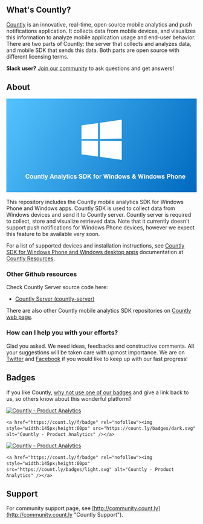 ## What's Countly?

[Countly](http://count.ly) is an innovative, real-time, open source mobile analytics and push notifications application. It collects data from mobile devices, and visualizes this information to analyze mobile application usage and end-user behavior. There are two parts of Countly: the server that collects and analyzes data, and mobile SDK that sends this data. Both parts are open source with different licensing terms.

**Slack user?** [Join our community](http://slack.count.ly:3000/) to ask questions and get answers!

## About

![Countly Windows SDK](https://github.com/Countly/countly-sdk-windows/blob/master/sdk_banner.png)

This repository includes the Countly mobile analytics SDK for Windows Phone and Windows apps. Countly SDK is used to collect data from Windows devices and send it to Countly server. Countly server is required to collect, store and visualize retrieved data. Note that it currently doesn't support push notifications for Windows Phone devices, however we expect this feature to be available very soon.

For a list of supported devices and installation instructions, see [Countly SDK for Windows Phone and Windows desktop apps](http://resources.count.ly/v1.0/docs/countly-sdk-for-windows-phone) documentation at [Countly Resources](http://resources.count.ly).

### Other Github resources

Check Countly Server source code here: 

- [Countly Server (countly-server)](https://github.com/Countly/countly-server)

There are also other Countly mobile analytics SDK repositories on [Countly web page](http://resources.count.ly/v1.0/docs/downloading-sdks).

### How can I help you with your efforts?
Glad you asked. We need ideas, feedbacks and constructive comments. All your suggestions will be taken care with upmost importance. We are on [Twitter](http://twitter.com/gocountly) and [Facebook](http://www.facebook.com/Countly) if you would like to keep up with our fast progress!

## Badges

If you like Countly, [why not use one of our badges](https://count.ly/brand-assets) and give a link back to us, so others know about this wonderful platform? 

<a href="https://count.ly/f/badge" rel="nofollow"><img style="width:145px;height:60px" src="https://count.ly/badges/dark.svg?v2" alt="Countly - Product Analytics" /></a>

    <a href="https://count.ly/f/badge" rel="nofollow"><img style="width:145px;height:60px" src="https://count.ly/badges/dark.svg" alt="Countly - Product Analytics" /></a>

<a href="https://count.ly/f/badge" rel="nofollow"><img style="width:145px;height:60px" src="https://count.ly/badges/light.svg?v2" alt="Countly - Product Analytics" /></a>

    <a href="https://count.ly/f/badge" rel="nofollow"><img style="width:145px;height:60px" src="https://count.ly/badges/light.svg" alt="Countly - Product Analytics" /></a>

## Support

For community support page, see [http://community.count.ly](http://community.count.ly "Countly Support").
